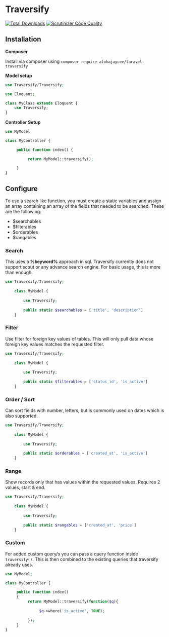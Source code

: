 # Traversify
[![Total Downloads](https://img.shields.io/packagist/v/alohajaycee/laravel-traversify.svg)](https://packagist.org/packages/alohajaycee/laravel-traversify)
[![Scrutinizer Code Quality](https://scrutinizer-ci.com/g/alohajaycee/laravel-traversify/badges/quality-score.png?b=master)](https://scrutinizer-ci.com/g/alohajaycee/laravel-traversify/?branch=master)
## Installation
**Composer**

Install via composer using ``composer require alohajaycee/laravel-traversify``

**Model setup**

```php
use Traversify/Traversify;

use Eloquent;

class MyClass extends Eloquent {
	use Traversify;
}

```
**Controller Setup**

```php
use MyModel

class MyController {

     public function index() {

          return MyModel::traversify();

     }
}
```

## Configure
To use a search like function, you must create a static variables and assign an array containing an array of the fields that needed to be searched. These are the following:
* $searchables
* $filterables
* $orderables
* $rangables

### Search
This uses a __%keyword%__ approach in sql. Traversify currently does not support scout or any advance search engine. For basic usage, this is more than enough.


```php 
use Traversify/Traversify;
    
    class MyModel {
    
    	use Traversify;
    
        public static $searchables = ['title', 'description']
    }
```

### Filter
Use filter for foreign key values of tables. This will only pull data whose foreign key values matches the requested filter.

```php 
use Traversify/Traversify;
    
    class MyModel {
    
    	use Traversify;
    
        public static $filterables = ['status_id', 'is_active']
    }
```

### Order / Sort
Can sort fields with number, letters, but is commonly used on dates which is also supported.

```php 
use Traversify/Traversify;
    
    class MyModel {
    
    	use Traversify;
    
        public static $orderables = ['created_at', 'is_active']
    }
```
### Range
Show records only that has values within the requested values. Requires 2 values, start & end.

```php 
use Traversify/Traversify;
    
    class MyModel {
    
    	use Traversify;
    
        public static $rangables = ['created_at', 'price']
    }
```
### Custom
For added custom query/s you can pass a query function inside ``traversify()``. This is then combined to the existing queries that traversify already uses.
```php
use MyModel;

class MyController {

     public function index()
     {
          return MyModel::traversify(function($q){
               
               $q->where('is_active', TRUE);
               
          });
     }
}

```
